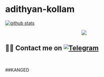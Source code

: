 # adithyan-kollam
  [![github stats](https://github-readme-stats.vercel.app/api?username=piku-adhi&show_icons=true&theme=radical)](https://github.com/piku-adhi)
<p align="center">
  <img src="https://media.giphy.com/media/RbDKaczqWovIugyJmW/giphy.gif">
</p>


## 🤦‍♂️ Contact me on [![Telegram](https://img.shields.io/badge/telegram-050000.svg?style=for-the-badge&logo=telegram)](https://t.me/mrdevilmater) 
<br>







##KANGED 

